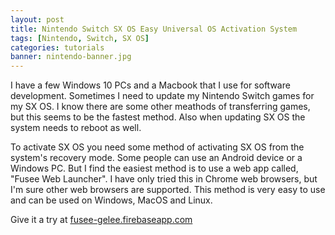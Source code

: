 ```yaml
---
layout: post
title: Nintendo Switch SX OS Easy Universal OS Activation System
tags: [Nintendo, Switch, SX OS]
categories: tutorials
banner: nintendo-banner.jpg
---
```


I have a few Windows 10 PCs and a Macbook that I use for software development. Sometimes I need to update my Nintendo Switch games for my SX OS. I know there are some other meathods of transferring games, but this seems to be the fastest method. Also when updating SX OS the system needs to reboot as well.

To activate SX OS you need some method of activating SX OS from the system's recovery mode. Some people can use an Android device or a Windows PC. But I find the easiest method is to use a web app called, "Fusee Web Launcher". I have only tried this in Chrome web browsers, but I'm sure other web browsers are supported. This method is very easy to use and can be used on Windows, MacOS and Linux.

Give it a try at <a href="https://fusee-gelee.firebaseapp.com" target="_blank">fusee-gelee.firebaseapp.com</a>
